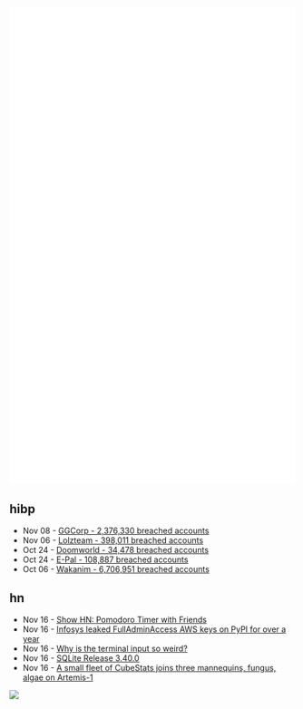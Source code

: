 ![Metrics](https://raw.githubusercontent.com/phixion/phixion/master/metrics.svg)

## hibp

<!--
for https://github.com/phixion/phixion/blob/main/.github/workflows/feeds.yml
-->
<!--START_SECTION:haveibeenpwnd-->
- Nov 08 - [GGCorp - 2,376,330 breached accounts](https://haveibeenpwned.com/PwnedWebsites#GGCorp)
- Nov 06 - [Lolzteam - 398,011 breached accounts](https://haveibeenpwned.com/PwnedWebsites#Lolzteam)
- Oct 24 - [Doomworld - 34,478 breached accounts](https://haveibeenpwned.com/PwnedWebsites#Doomworld)
- Oct 24 - [E-Pal - 108,887 breached accounts](https://haveibeenpwned.com/PwnedWebsites#EPal)
- Oct 06 - [Wakanim - 6,706,951 breached accounts](https://haveibeenpwned.com/PwnedWebsites#Wakanim)
<!--END_SECTION:haveibeenpwnd-->

## hn

<!--
for https://github.com/phixion/phixion/blob/main/.github/workflows/feeds.yml
-->
<!--START_SECTION:hn-->
- Nov 16 - [Show HN: Pomodoro Timer with Friends](https://pomochat.com)
- Nov 16 - [Infosys leaked FullAdminAccess AWS keys on PyPI for over a year](https://tomforb.es/infosys-leaked-fulladminaccess-aws-keys-on-pypi-for-over-a-year/)
- Nov 16 - [Why is the terminal input so weird?](https://www.warp.dev/blog/why-is-the-terminal-input-so-weird)
- Nov 16 - [SQLite Release 3.40.0](https://www.sqlite.org/releaselog/3_40_0.html)
- Nov 16 - [A small fleet of CubeStats joins three mannequins, fungus, algae on Artemis-1](https://spectrum.ieee.org/nasa-artemis-science)
<!--END_SECTION:hn-->

<!--
for https://yhype.me
-->
![](https://hit.yhype.me/github/profile?user_id=13013670)

